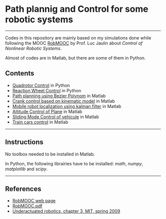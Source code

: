 # Path plannig and Control for some robotic systems
---

Codes in this repository are mainly based on my simulations done while following the MOOC [RobMOOC](https://www.ensta-bretagne.fr/jaulin/robmooc.html) by Prof. Luc Jaulin about *Control of Nonlinear Robotic Systems*.

Almost of codes are in Matlab, but there are some of them in Python.


## Contents

* [Quadrotor Control](https://github.com/jad-rabehi/Planning-Control-NonLinear/tree/main/Quadrotor) in Python
* [Reaction Wheel Control](https://github.com/jad-rabehi/Planning-Control-NonLinear/tree/main/ReactionWheel) in Python
* [Path planning using Bezier Polynom](https://github.com/jad-rabehi/Planning-Control-NonLinear/tree/main/Bezier-Polynom-Path) in Matlab
* [Crank control based on kinematic model](https://github.com/jad-rabehi/Planning-Control-NonLinear/tree/main/Crank) in Matlab
* [Mobile robot localization using kalman filter](https://github.com/jad-rabehi/Planning-Control-NonLinear/tree/main/Goniometric-localization) in Matlab
* [Altitude Control of Plane](https://github.com/jad-rabehi/Planning-Control-NonLinear/tree/main/Plane) in Matlab
* [Sliding Mode Control of vehicule](https://github.com/jad-rabehi/Planning-Control-NonLinear/tree/main/Sliding-Car) in Matlab
* [Train cars control](https://github.com/jad-rabehi/Planning-Control-NonLinear/tree/main/Train-Cars) in Matlab

---
## Instructions

No toolbox needed to be installed in Matlab.

In Python, the following librairies have to be installed: *math*, *numpy*, *matplotlib* and *scipy*. 


---

## References

* [RobMOOC web page](https://www.ensta-bretagne.fr/jaulin/robmooc.html)
* [RobMOOC.pdf](https://www.ensta-bretagne.fr/jaulin/robmooc.pdf)
* [Underactuated robotics, chapter 3, MIT, spring 2009](https://ocw.mit.edu/courses/electrical-engineering-and-computer-science/6-832-underactuated-robotics-spring-2009/readings/MIT6_832s09_read_ch03.pdf)




